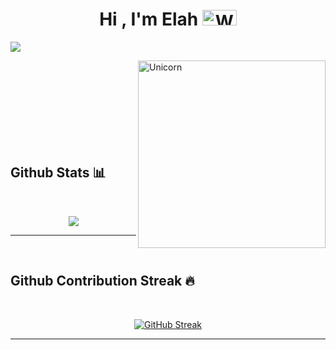 <h1 align="center"><b>Hi , I'm Elah</b> <img src="https://raw.githubusercontent.com/Tarikul-Islam-Anik/Animated-Fluent-Emojis/master/Emojis/Hand%20gestures/Waving%20Hand.png" alt="Waving Hand" width="55" height="25" /></h1>

<a href="https://www.youtube.com/watch?v=dQw4w9WgXcQ"><img src="https://user-images.githubusercontent.com/73097560/115834477-dbab4500-a447-11eb-908a-139a6edaec5c.gif"></a>

<img align="right" width=300px alt="Unicorn" src="https://user-images.githubusercontent.com/74038190/216655825-c639587f-6eb0-4841-b622-9f522f55d40e.gif" />

<br><br><br><br><br><br><br><br>
## Github Stats 📊
<br>
<p align='center'>
<img src="https://github-readme-stats.vercel.app/api?username=Elah2022&show_icons=true&theme=github_dark">
</p>
<hr>
<br>

## Github Contribution Streak 🔥 
<br>
<p align='center'>
<a href="https://git.io/streak-stats"><img src="https://github-readme-streak-stats.herokuapp.com?user=Elah2022&theme=github-dark-blue&card_width=460&card_height=200" alt="GitHub Streak" /></a>
<hr><br>
<!--
**Elah2022/Elah2022** is a ✨ _special_ ✨ repository because its `README.md` (this file) appears on your GitHub profile.

Here are some ideas to get you started:

- 🔭 I’m currently working on ...
- 🌱 I’m currently learning ...
- 👯 I’m looking to collaborate on ...
- 🤔 I’m looking for help with ...
- 💬 Ask me about ...
- 📫 How to reach me: ...
- 😄 Pronouns: ...
- ⚡ Fun fact: ...
-->
